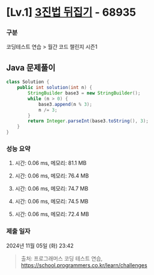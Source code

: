 # [Lv.1] [3진법 뒤집기](https://school.programmers.co.kr/learn/courses/30/lessons/68935?language=java) - 68935 

### 구분

코딩테스트 연습 > 월간 코드 챌린지 시즌1

## Java 문제풀이

```java
class Solution {
    public int solution(int n) {
        StringBuilder base3 = new StringBuilder();
        while (n > 0) {
            base3.append(n % 3);
            n /= 3;
        }
        return Integer.parseInt(base3.toString(), 3);
    }
}
```

### 성능 요약

1. 시간: 0.06 ms, 메모리: 81.1 MB

2. 시간: 0.06 ms, 메모리: 76.4 MB
3. 시간: 0.06 ms, 메모리: 74.7 MB
4. 시간: 0.06 ms, 메모리: 74.5 MB
5. 시간: 0.06 ms, 메모리: 72.4 MB

### 제출 일자

2024년 11월 05일 (화) 23:42

> 출처: 프로그래머스 코딩 테스트 연습, https://school.programmers.co.kr/learn/challenges